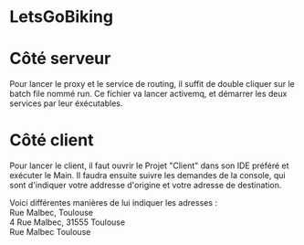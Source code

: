 # LetsGoBiking

# Côté serveur
Pour lancer le proxy et le service de routing, il suffit de double cliquer sur le batch file nommé run. 
Ce fichier va lancer activemq, et démarrer les deux services par leur éxécutables.


# Côté client
Pour lancer le client, il faut ouvrir le Projet "Client" dans son IDE préféré et exécuter le Main. Il faudra ensuite suivre les demandes de la console, qui sont d'indiquer votre addresse d'origine et votre adresse de destination.

Voici différentes manières de lui indiquer les adresses :    
Rue Malbec, Toulouse     
4 Rue Malbec, 31555 Toulouse   
Rue Malbec Toulouse   


